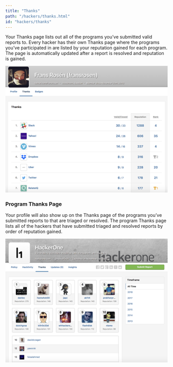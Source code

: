 ```yaml
---
title: "Thanks"
path: "/hackers/thanks.html"
id: "hackers/thanks"
---
```


Your Thanks page lists out all of the programs you’ve submitted valid reports to. Every hacker has their own Thanks page where the programs you’ve participated in are listed by your reputation gained for each program. The page is automatically updated after a report is resolved and reputation is gained.

![thanks](./images/thanks-1.png)

### Program Thanks Page
Your profile will also show up on the Thanks page of the programs you’ve submitted reports to that are triaged or resolved. The program Thanks page lists all of the hackers that have submitted triaged and resolved reports by order of reputation gained.  

![thanks-2](./images/thanks-2.png)
